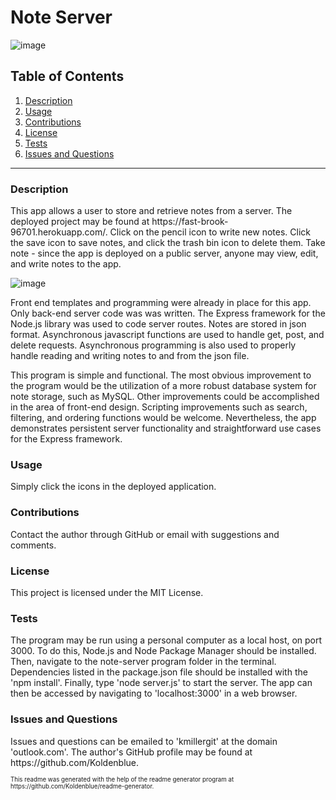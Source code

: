 # Note Server

![image](https://img.shields.io/badge/license-MIT%20License-green)

## Table of Contents

1. <a href="#description">Description</a>
2. <a href="#usage">Usage</a>
3. <a href="#contributions">Contributions</a>
4. <a href="#license">License</a>
5. <a href="#test">Tests</a>
6. <a href="#questions">Issues and Questions</a>
<hr>
<h3 id='description'>Description</h3>
This app allows a user to store and retrieve notes from a server. The deployed project may be found at https://fast-brook-96701.herokuapp.com/. Click on the pencil icon to write new notes. Click the save icon to save notes, and click the trash bin icon to delete them. Take note - since the app is deployed on a public server, anyone may view, edit, and write notes to the app.

![image](https://user-images.githubusercontent.com/64618290/91626634-bbcd8b00-e965-11ea-89bf-5e3fc2c224f5.png)

Front end templates and programming were already in place for this app. Only back-end server code was was written. The Express framework for the Node.js library was used to code server routes. Notes are stored in json format. Asynchronous javascript functions are used to handle get, post, and delete requests. Asynchronous programming is also used to properly handle reading and writing notes to and from the json file.

This program is simple and functional. The most obvious improvement to the program would be the utilization of a more robust database system for note storage, such as MySQL. Other improvements could be accomplished in the area of front-end design. Scripting improvements such as search, filtering, and ordering functions would be welcome. Nevertheless, the app demonstrates persistent server functionality and straightforward use cases for the Express framework.

<h3 id='usage'>Usage</h3>
Simply click the icons in the deployed application.

<h3 id='contributions'>Contributions</h3>
Contact the author through GitHub or email with suggestions and comments.

<h3 id='license'>License</h3>
This project is licensed under the MIT License.

<h3 id='test'>Tests</h3>
The program may be run using a personal computer as a local host, on port 3000. To do this, Node.js and Node Package Manager should be installed. Then, navigate to the note-server program folder in the terminal. Dependencies listed in the package.json file should be installed with the 'npm install'. Finally, type 'node server.js' to start the server. The app can then be accessed by navigating to 'localhost:3000' in a web browser.

<h3 id='questions'>Issues and Questions</h3>
Issues and questions can be emailed to 'kmillergit' at the domain 'outlook.com'. The author's GitHub profile may be found at https://github.com/Koldenblue.<p><sub><sup>This readme was generated with the help of the readme generator program at https://github.com/Koldenblue/readme-generator.</sup></sub></p>